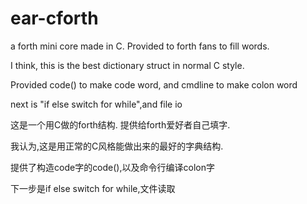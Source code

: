 # ear-cforth
a forth mini core made in C. Provided to forth fans to fill words.

I think, this is the best dictionary struct in normal C style.

Provided code() to make code word, and cmdline to make colon word

next is "if else switch for while",and file io



这是一个用C做的forth结构. 提供给forth爱好者自己填字.

我认为,这是用正常的C风格能做出来的最好的字典结构.

提供了构造code字的code(),以及命令行编译colon字

下一步是if else switch for while,文件读取
